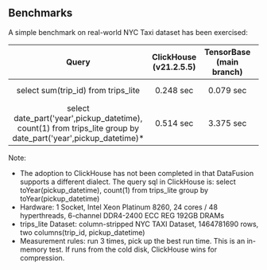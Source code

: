 ## Benchmarks

A simple benchmark on real-world NYC Taxi dataset has been exercised:

|Query |ClickHouse (v21.2.5.5)      | TensorBase (main branch)  | Speedup Ratio of TB   |
|:----:|:---------------------------:|:-----------------------: | :--------------------------: |
| select sum(trip_id) from trips_lite | 0.248 sec  |  0.079 sec | 3.1 (TB is faster) |
| select date_part('year',pickup_datetime), count(1) from trips_lite group by date_part('year',pickup_datetime)* | 0.514 sec |  3.375 sec  | 0.15 (TB is slower)  |

Note:
* The adoption to ClickHouse has not been completed in that DataFusion supports a different dialect. The query sql in ClickHouse is: select toYear(pickup_datetime), count(1) from trips_lite group by toYear(pickup_datetime)
* Hardware: 1 Socket, Intel Xeon Platinum 8260, 24 cores / 48 hyperthreads, 6-channel DDR4-2400 ECC REG 192GB DRAMs
* trips_lite Dataset: column-stripped NYC TAXI Dataset, 1464781690 rows, two columns(trip_id, pickup_datetime)
* Measurement rules: run 3 times, pick up the best run time. This is an in-memory test. If runs from the cold disk, ClickHouse wins for compression.